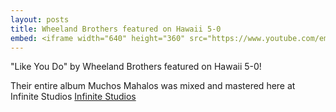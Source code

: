 ```yaml
---
layout: posts
title: Wheeland Brothers featured on Hawaii 5-0
embed: <iframe width="640" height="360" src="https://www.youtube.com/embed/0f-7Vh8N5I4" frameborder="0" allow="autoplay; encrypted-media" allowfullscreen></iframe>
---
```


"Like You Do" by Wheeland Brothers featured on Hawaii 5-0!

Their entire album Muchos Mahalos was mixed and mastered here at Infinite Studios [Infinite Studios](http://localhost:4000.html)



<!-- categories: [ Mixng, Mastering, features ] -->

